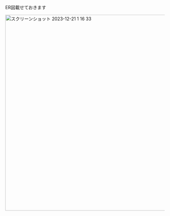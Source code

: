 ER図載せておきます

<img width="621" alt="スクリーンショット 2023-12-21 1 16 33" src="https://github.com/Shosho444/README-new/assets/137363250/d7316fb4-7d50-4a96-955a-d53d134a0361">
